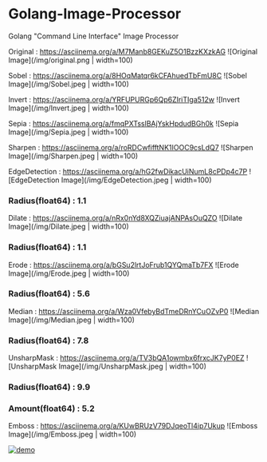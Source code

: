 # Golang-Image-Processor
Golang "Command Line Interface" Image Processor

Original : https://asciinema.org/a/M7Manb8GEKuZ5O1BzzKXzkAG
![Original Image](/img/original.png | width=100)

Sobel : https://asciinema.org/a/8HOqMatqr6kCFAhuedTbFmU8C
![Sobel Image](/img/Sobel.jpeg | width=100)

Invert : https://asciinema.org/a/YRFUPURGp6Qp6ZIriTIga512w
![Invert Image](/img/Invert.jpeg | width=100)

Sepia : https://asciinema.org/a/fmqPXTsslBAjYskHpdudBGh0k
![Sepia Image](/img/Sepia.jpeg | width=100)

Sharpen : https://asciinema.org/a/roRDCwfifftNK1IOOC9csLdQ7
![Sharpen Image](/img/Sharpen.jpeg | width=100)

EdgeDetection : https://asciinema.org/a/hG2fwDikacUiNumL8cPDp4c7P
![EdgeDetection Image](/img/EdgeDetection.jpeg | width=100)
### Radius(float64) : 1.1


Dilate : https://asciinema.org/a/nRx0nYd8XQZiuajANPAsOuQZO
![Dilate Image](/img/Dilate.jpeg | width=100)
### Radius(float64) : 1.1

Erode : https://asciinema.org/a/bGSu2lrtJoFrub1QYQmaTb7FX
![Erode Image](/img/Erode.jpeg | width=100)
### Radius(float64) : 5.6

Median : https://asciinema.org/a/Wza0VfebyBdTmeDRnYCuOZvP0
![Median Image](/img/Median.jpeg | width=100)
### Radius(float64) : 7.8

UnsharpMask : https://asciinema.org/a/TV3bQA1owmbx6frxcJK7yP0EZ
![UnsharpMask Image](/img/UnsharpMask.jpeg | width=100)
### Radius(float64) : 9.9
### Amount(float64) : 5.2

Emboss : https://asciinema.org/a/KUwBRUzV79DJqeoTl4ip7Ukup
![Emboss Image](/img/Emboss.jpeg | width=100)


[![demo](https://asciinema.org/a/M7Manb8GEKuZ5O1BzzKXzkAGE.png)](https://asciinema.org/a/M7Manb8GEKuZ5O1BzzKXzkAGE?autoplay=1)
